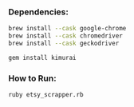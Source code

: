 ### Dependencies:

```bash
brew install --cask google-chrome
brew install --cask chromedriver
brew install --cask geckodriver

gem install kimurai
```

### How to Run:

```bash
ruby etsy_scrapper.rb
```
